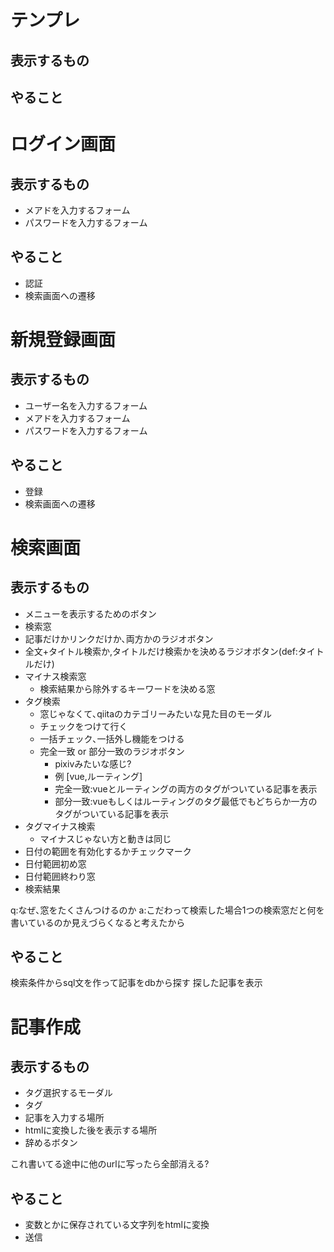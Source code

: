 # テンプレ
## 表示するもの
## やること

# ログイン画面
## 表示するもの
* メアドを入力するフォーム
* パスワードを入力するフォーム
## やること
* 認証
* 検索画面への遷移

# 新規登録画面
## 表示するもの
* ユーザー名を入力するフォーム
* メアドを入力するフォーム
* パスワードを入力するフォーム
## やること
* 登録
* 検索画面への遷移

# 検索画面
## 表示するもの
* メニューを表示するためのボタン
* 検索窓
* 記事だけかリンクだけか､両方かのラジオボタン
* 全文+タイトル検索か,タイトルだけ検索かを決めるラジオボタン(def:タイトルだけ)
* マイナス検索窓
    * 検索結果から除外するキーワードを決める窓
* タグ検索
    * 窓じゃなくて､qiitaのカテゴリーみたいな見た目のモーダル
    * チェックをつけて行く
    * 一括チェック､一括外し機能をつける
    * 完全一致 or 部分一致のラジオボタン
        * pixivみたいな感じ?
        * 例 [vue,ルーティング]
        * 完全一致:vueとルーティングの両方のタグがついている記事を表示
        * 部分一致:vueもしくはルーティングのタグ最低でもどちらか一方のタグがついている記事を表示
* タグマイナス検索
    * マイナスじゃない方と動きは同じ
* 日付の範囲を有効化するかチェックマーク
* 日付範囲初め窓
* 日付範囲終わり窓
* 検索結果

q:なぜ､窓をたくさんつけるのか
a:こだわって検索した場合1つの検索窓だと何を書いているのか見えづらくなると考えたから

## やること
検索条件からsql文を作って記事をdbから探す
探した記事を表示

# 記事作成
## 表示するもの
* タグ選択するモーダル
* タグ
* 記事を入力する場所
* htmlに変換した後を表示する場所
* 辞めるボタン

これ書いてる途中に他のurlに写ったら全部消える?

## やること
* 変数とかに保存されている文字列をhtmlに変換
* 送信

